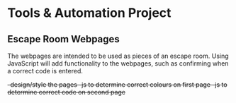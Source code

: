 # Tools & Automation Project

## Escape Room Webpages

The webpages are intended to be used as pieces of an escape room. Using JavaScript will add functionality to the webpages, such as confirming when a correct code is entered.

~~-design/style the pages
-js to determine correct colours on first page
-js to determine correct code on second page~~
